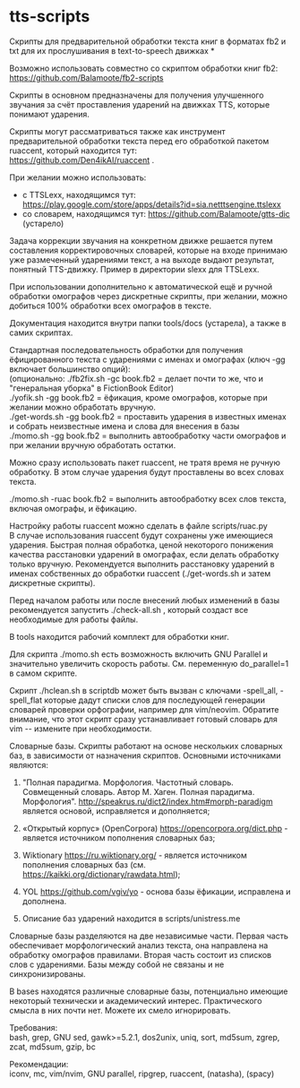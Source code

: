 # tts-scripts

Скрипты для предварительной обработки текста книг в форматах fb2 и txt для их прослушивания в text-to-speech движках \*

Возможно использовать совместно со скриптом обработки книг fb2: https://github.com/Balamoote/fb2-scripts</br>

Скрипты в основном предназначены для получения улучшенного звучания за счёт проставления ударений на движках TTS, которые понимают ударения.</br>

Скрипты могут рассматриваться также как инструмент предварительной обработки текста перед его обработкой пакетом ruaccent, который находится тут:</br>
https://github.com/Den4ikAI/ruaccent .

При желании можно использовать:

- с TTSLexx, находящимся тут: https://play.google.com/store/apps/details?id=sia.netttsengine.ttslexx</br>
- со словарем, находящимся тут: https://github.com/Balamoote/gtts-dic (устарело)</br>

Задача коррекции звучания на конкретном движке решается путем составления корректировочных словарей, которые на входе принимаю уже размеченный
ударениями текст, а на выходе выдают результат, понятный TTS-движку. Пример в директории slexx для TTSLexx.

При использовании дополнительно к автоматической ещё и ручной обработки омографов через дискретные скрипты, при желании, можно добиться 100% обработки всех
омографов в тексте.

Документация находится внутри папки tools/docs (устарела), а также в самих скриптах.

Стандартная последовательность обработки для получения ёфицированного текста с ударениями с именах и омографах (ключ -gg включает большинство опций):</br>
(опционально: ./fb2fix.sh -gc book.fb2 = делает почти то же, что и "генеральная уборка" в FictionBook Editor)</br>
./yofik.sh -gg book.fb2 = ёфикация, кроме омографов, которые при желании можно обработать вручную.</br>
./get-words.sh -gg book.fb2 = проставить ударения в известных именах и собрать неизвестные имена и слова для внесения в базы</br>
./momo.sh -gg book.fb2 = выполнить автообработку части омографов и при желании вручную обработать остатки.</br>

Можно сразу использовать пакет ruaccent, не тратя время не ручную обработку. В этом случае ударения будут проставлены во всех словах текста.

./momo.sh -ruac book.fb2 = выполнить автообработку всех слов текста, включая омографы, и ёфикацию.</br>

Настройку работы ruaccent можно сделать в файле scripts/ruac.py</br>
В случае использования ruaccent будут сохранены уже имеющиеся ударения. Быстрая полная обработка, ценой некоторого понижения качества расстановки ударений в омографах,
если делать обработку только вручную.
Рекомендуется выполнить расстановку ударений в именах собственных до обработки ruaccent (./get-words.sh и затем дискретные скрипты).

Перед началом работы или после внесений любых изменений в базы рекомендуется запустить ./check-all.sh , который создаст все необходимые для работы файлы.</br>

В tools находится рабочий комплект для обработки книг.</br>

Для скрипта ./momo.sh есть возможность включить GNU Parallel и значительно увеличить скорость работы.
См. переменную do_parallel=1 в самом скрипте.

Скрипт ./hclean.sh в scriptdb может быть вызван с ключами -spell_all, -spell_flat которые дадут списки слов для последующей генерации словарей проверки орфографии,
например для vim/neovim. Обратите внимание, что этот скрипт сразу устанавливает готовый словарь для vim -- измените при необходимости.

Словарные базы.
Скрипты работают на основе нескольких словарных баз, в зависимости от назначения скриптов. Основными источниками являются:

1. "Полная парадигма. Морфология. Частотный словарь. Совмещенный словарь. Автор М. Хаген. Полная парадигма. Морфология". http://speakrus.ru/dict2/index.htm#morph-paradigm
   является основой, исправляется и дополняется;
2. «Открытый корпус» (OpenCorpora) https://opencorpora.org/dict.php - является источником пополнения словарных баз;
3. Wiktionary https://ru.wiktionary.org/ - является источником пополнения словарных баз (см. https://kaikki.org/dictionary/rawdata.html);
4. YOL https://github.com/vgiv/yo - основа базы ёфикации, исправлена и дополнена.

5. Описание баз ударений находится в scripts/unistress.me

Словарные базы разделяются на две независимые части. Первая часть обеспечивает морфологический анализ текста, она направлена на обработку омографов правилами.
Вторая часть состоит из списков слов с ударениями. Базы между собой не связаны и не синхронизированы.

В bases находятся различные словарные базы, потенциально имеющие некоторый технически и академический интерес. Практического смысла в них почти нет. Можете их
смело игнорировать.

Требования:</br>
bash, grep, GNU sed, gawk>=5.2.1, dos2unix, uniq, sort, md5sum, zgrep, zcat, md5sum, gzip, bc

Рекомендации:</br>
iconv, mc, vim/nvim, GNU parallel, ripgrep, ruaccent, (natasha), (spacy)
